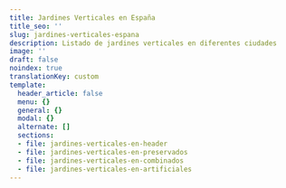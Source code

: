 ```yaml
---
title: Jardines Verticales en España
title_seo: ''
slug: jardines-verticales-espana
description: Listado de jardines verticales en diferentes ciudades
image: ''
draft: false
noindex: true
translationKey: custom
template:
  header_article: false
  menu: {}
  general: {}
  modal: {}
  alternate: []
  sections:
  - file: jardines-verticales-en-header
  - file: jardines-verticales-en-preservados
  - file: jardines-verticales-en-combinados
  - file: jardines-verticales-en-artificiales
---
```

